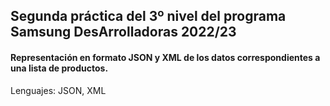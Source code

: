 ## Segunda práctica del 3º nivel del programa Samsung DesArrolladoras 2022/23
#### Representación en formato JSON y XML de los datos correspondientes a una lista de productos.
Lenguajes: JSON, XML

